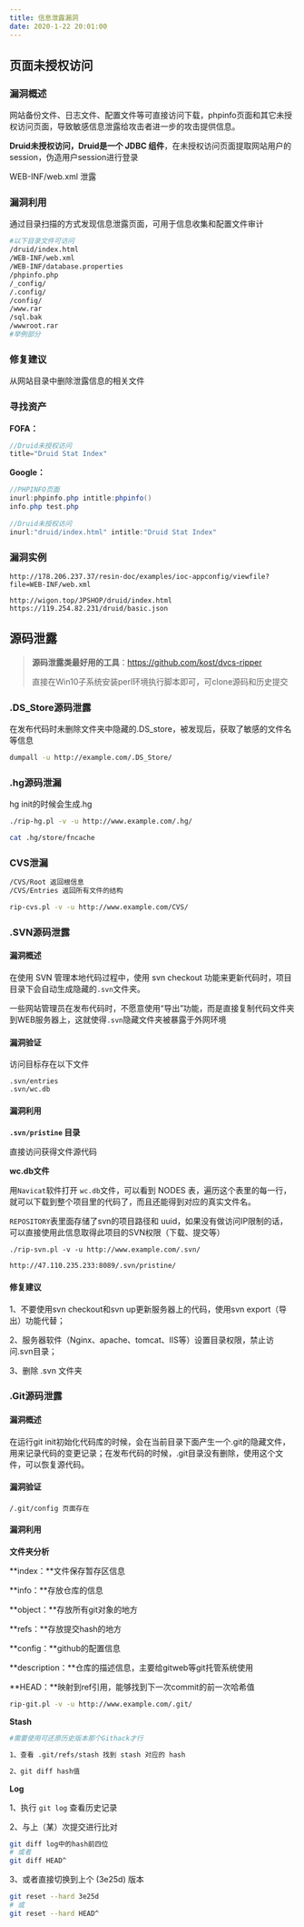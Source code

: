 ```yaml
---
title: 信息泄露漏洞
date: 2020-1-22 20:01:00
---
```


## 页面未授权访问

### 漏洞概述

网站备份文件、日志文件、配置文件等可直接访问下载，phpinfo页面和其它未授权访问页面，导致敏感信息泄露给攻击者进一步的攻击提供信息。

**Druid未授权访问，Druid是一个 JDBC 组件**，在未授权访问页面提取网站用户的session，伪造用户session进行登录

WEB-INF/web.xml 泄露

### 漏洞利用

通过目录扫描的方式发现信息泄露页面，可用于信息收集和配置文件审计

```bash
#以下目录文件可访问
/druid/index.html
/WEB-INF/web.xml
/WEB-INF/database.properties
/phpinfo.php
/_config/
/.config/
/config/
/www.rar
/sql.bak
/wwwroot.rar
#举例部分
```

### 修复建议

从网站目录中删除泄露信息的相关文件

### 寻找资产

**FOFA：**

```C#
//Druid未授权访问
title="Druid Stat Index"
```

**Google：**

```c#
//PHPINFO页面
inurl:phpinfo.php intitle:phpinfo()
info.php test.php
    
//Druid未授权访问
inurl:"druid/index.html" intitle:"Druid Stat Index"
```

### 漏洞实例

```
http://178.206.237.37/resin-doc/examples/ioc-appconfig/viewfile?file=WEB-INF/web.xml

http://wigon.top/JPSHOP/druid/index.html
https://119.254.82.231/druid/basic.json
```

## 源码泄露

> **源码泄露类最好用的工具**：https://github.com/kost/dvcs-ripper
>
> 直接在Win10子系统安装perl环境执行脚本即可，可clone源码和历史提交

### .DS_Store源码泄露

在发布代码时未删除文件夹中隐藏的.DS_store，被发现后，获取了敏感的文件名等信息

```bash
dumpall -u http://example.com/.DS_Store/
```

### .hg源码泄漏

hg init的时候会生成.hg

```bash
./rip-hg.pl -v -u http://www.example.com/.hg/

cat .hg/store/fncache
```

### CVS泄漏

```bash
/CVS/Root 返回根信息
/CVS/Entries 返回所有文件的结构

rip-cvs.pl -v -u http://www.example.com/CVS/
```

### .SVN源码泄露

#### 漏洞概述

在使用 SVN 管理本地代码过程中，使用 svn checkout 功能来更新代码时，项目目录下会自动生成隐藏的`.svn`文件夹。

一些网站管理员在发布代码时，不愿意使用“导出”功能，而是直接复制代码文件夹到WEB服务器上，这就使得`.svn`隐藏文件夹被暴露于外网环境

#### 漏洞验证

访问目标存在以下文件

```
.svn/entries
.svn/wc.db
```

#### 漏洞利用

**`.svn/pristine` 目录**

直接访问获得文件源代码

**wc.db文件**

用`Navicat`软件打开 `wc.db`文件，可以看到 NODES 表，遍历这个表里的每一行，就可以下载到整个项目里的代码了，而且还能得到对应的真实文件名。

`REPOSITORY`表里面存储了svn的项目路径和 uuid，如果没有做访问IP限制的话，可以直接使用此信息取得此项目的SVN权限（下载、提交等）

```
./rip-svn.pl -v -u http://www.example.com/.svn/

http://47.110.235.233:8089/.svn/pristine/
```

#### 修复建议

1、不要使用svn checkout和svn up更新服务器上的代码，使用svn export（导出）功能代替；

2、服务器软件（Nginx、apache、tomcat、IIS等）设置目录权限，禁止访问.svn目录；

3、删除 .svn 文件夹

### .Git源码泄露

#### 漏洞概述

在运行git init初始化代码库的时候，会在当前目录下面产生一个.git的隐藏文件，用来记录代码的变更记录；在发布代码的时候，.git目录没有删除，使用这个文件，可以恢复源代码。

#### 漏洞验证

```
/.git/config 页面存在
```

#### 漏洞利用

**文件夹分析**

**index：**文件保存暂存区信息

**info：**存放仓库的信息

**object：**存放所有git对象的地方

**refs：**存放提交hash的地方

**config：**github的配置信息

**description：**仓库的描述信息，主要给gitweb等git托管系统使用

**HEAD：**映射到ref引用，能够找到下一次commit的前一次哈希值	

```bash
rip-git.pl -v -u http://www.example.com/.git/
```

**Stash**

```bash
#需要使用可还原历史版本那个Githack才行

1、查看 .git/refs/stash 找到 stash 对应的 hash

2、git diff hash值
```

**Log**

1、执行 `git log` 查看历史记录

2、与上（某）次提交进行比对

```bash
git diff log中的hash前四位
# 或者
git diff HEAD^
```

3、或者直接切换到上个 (3e25d) 版本 

```bash
git reset --hard 3e25d
# 或
git reset --hard HEAD^
```